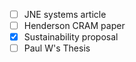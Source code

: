 
  - [ ] JNE systems article
  - [ ] Henderson CRAM paper
  - [x] Sustainability proposal
  - [ ]  Paul W's Thesis